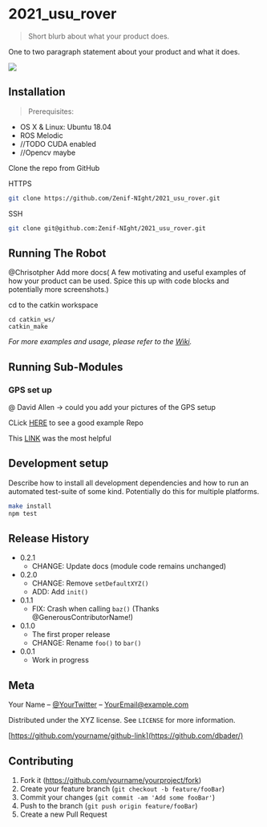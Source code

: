 # 2021_usu_rover
> Short blurb about what your product does.

<!-- [![NPM Version][npm-image]][npm-url] -->
<!-- [![Build Status][travis-image]][travis-url] -->
<!-- [![Downloads Stats][npm-downloads]][npm-url] -->

One to two paragraph statement about your product and what it does.

![](header.png)

## Installation

>Prerequisites:  
* OS X & Linux: Ubuntu 18.04
* ROS Melodic
* //TODO CUDA enabled  
* //Opencv maybe



Clone the repo from GitHub

HTTPS
```sh
git clone https://github.com/Zenif-NIght/2021_usu_rover.git
```

SSH
```sh
git clone git@github.com:Zenif-NIght/2021_usu_rover.git
```

## Running The Robot

@Chrisotpher Add more docs( A few motivating and useful examples of how your product can be used. Spice this up with code blocks and potentially more screenshots.)

cd to the catkin workspace
```
cd catkin_ws/
catkin_make
```

_For more examples and usage, please refer to the [Wiki][wiki]._
## Running Sub-Modules 
### GPS set up 
@ David Allen -> could you add your pictures of the GPS setup

CLick [HERE](https://github.com/Combinacijus/Samana-Autonomous-Robot/tree/d902287d01b96e2dc39b350da39b125db051c57d/Arduino) to see a good example Repo

This [LINK](https://github.com/Combinacijus/Samana-Autonomous-Robot/blob/d902287d01b96e2dc39b350da39b125db051c57d/Arduino/gps_odom_node/gps_odom_node.ino) was the most helpful 




## Development setup

Describe how to install all development dependencies and how to run an automated test-suite of some kind. Potentially do this for multiple platforms.

```sh
make install
npm test
```

## Release History

* 0.2.1
    * CHANGE: Update docs (module code remains unchanged)
* 0.2.0
    * CHANGE: Remove `setDefaultXYZ()`
    * ADD: Add `init()`
* 0.1.1
    * FIX: Crash when calling `baz()` (Thanks @GenerousContributorName!)
* 0.1.0
    * The first proper release
    * CHANGE: Rename `foo()` to `bar()`
* 0.0.1
    * Work in progress

## Meta

Your Name – [@YourTwitter](https://twitter.com/dbader_org) – YourEmail@example.com

Distributed under the XYZ license. See ``LICENSE`` for more information.

[https://github.com/yourname/github-link](https://github.com/dbader/)

## Contributing

1. Fork it (<https://github.com/yourname/yourproject/fork>)
2. Create your feature branch (`git checkout -b feature/fooBar`)
3. Commit your changes (`git commit -am 'Add some fooBar'`)
4. Push to the branch (`git push origin feature/fooBar`)
5. Create a new Pull Request

<!-- Markdown link & img dfn's -->
[npm-image]: https://img.shields.io/npm/v/datadog-metrics.svg?style=flat-square
[npm-url]: https://npmjs.org/package/datadog-metrics
[npm-downloads]: https://img.shields.io/npm/dm/datadog-metrics.svg?style=flat-square
[travis-image]: https://img.shields.io/travis/dbader/node-datadog-metrics/master.svg?style=flat-square
[travis-url]: https://travis-ci.org/dbader/node-datadog-metrics
[wiki]: https://github.com/yourname/yourproject/wiki
